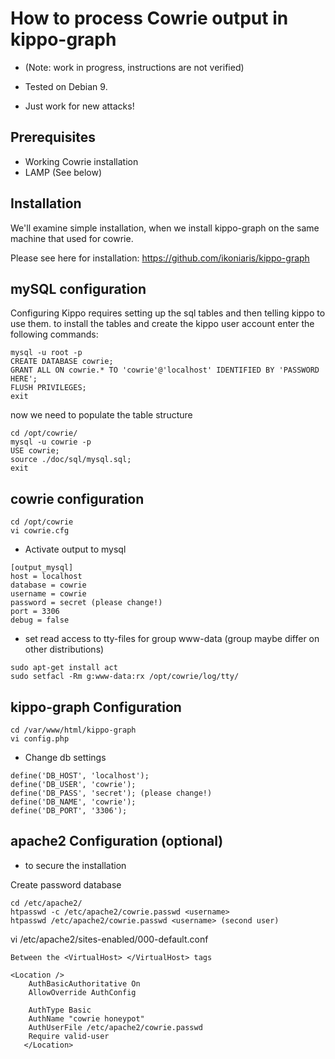 # How to process Cowrie output in kippo-graph

* (Note: work in progress, instructions are not verified)
* Tested on Debian 9.

* Just work for new attacks!


## Prerequisites

* Working Cowrie installation
* LAMP (See below)

## Installation

We'll examine simple installation, when we install kippo-graph on the same machine that used for cowrie.

Please see here for installation:
https://github.com/ikoniaris/kippo-graph


## mySQL configuration

Configuring Kippo requires setting up the sql tables and then telling kippo to use them.
to install the tables and create the kippo user account enter the following commands:
```
mysql -u root -p
CREATE DATABASE cowrie;
GRANT ALL ON cowrie.* TO 'cowrie'@'localhost' IDENTIFIED BY 'PASSWORD HERE';
FLUSH PRIVILEGES;
exit
```

now we need to populate the table structure
```
cd /opt/cowrie/
mysql -u cowrie -p
USE cowrie;
source ./doc/sql/mysql.sql;
exit
```

## cowrie configuration
```
cd /opt/cowrie
vi cowrie.cfg
```

* Activate output to mysql
```
[output_mysql]
host = localhost
database = cowrie
username = cowrie
password = secret (please change!)
port = 3306
debug = false
```

* set read access to tty-files for group www-data (group maybe differ on other distributions)
```
sudo apt-get install act
sudo setfacl -Rm g:www-data:rx /opt/cowrie/log/tty/
```

## kippo-graph Configuration
```
cd /var/www/html/kippo-graph
vi config.php
```

* Change db settings
```
define('DB_HOST', 'localhost');
define('DB_USER', 'cowrie');
define('DB_PASS', 'secret'); (please change!)
define('DB_NAME', 'cowrie'); 
define('DB_PORT', '3306');
```

## apache2 Configuration (optional)

* to secure the installation

Create password database
```
cd /etc/apache2/
htpasswd -c /etc/apache2/cowrie.passwd <username>
htpasswd /etc/apache2/cowrie.passwd <username> (second user)
```


vi /etc/apache2/sites-enabled/000-default.conf
```
Between the <VirtualHost> </VirtualHost> tags

<Location />
    AuthBasicAuthoritative On
    AllowOverride AuthConfig

    AuthType Basic
    AuthName "cowrie honeypot"
    AuthUserFile /etc/apache2/cowrie.passwd
    Require valid-user
   </Location>
```

